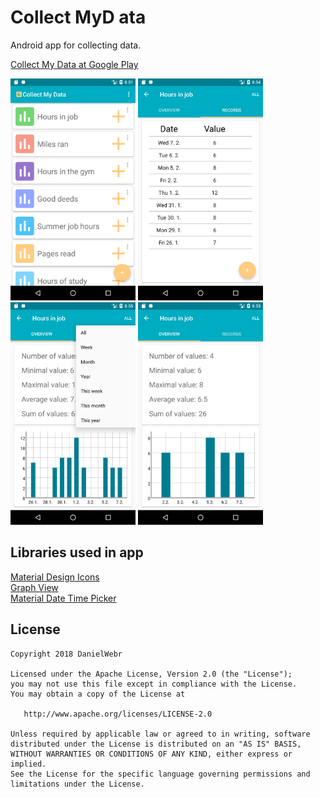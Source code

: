 # Collect MyD ata
Android app for collecting data.

<a href="https://play.google.com/store/apps/details?id=com.webrdaniel.collectmydata">Collect My Data at Google Play<a/><br>

<img src="https://github.com/DanielWebr/CollectMyData/blob/master/screenshots/Screenshot1.png" width="200" /> <img 
src="https://github.com/DanielWebr/CollectMyData/blob/master/screenshots/Screenshot3.png" width="200" /> <img 
src="https://github.com/DanielWebr/CollectMyData/blob/master/screenshots/Screenshot2.png" width="200" /> <img src="https://github.com/DanielWebr/CollectMyData/blob/master/screenshots/Screenshot4.png" width="200" />

## Libraries used in app
<a href="https://materialdesignicons.com/">Material Design Icons<a/><br>
<a href="http://www.android-graphview.org/">Graph View<a/><br>
<a href="https://github.com/wdullaer/MaterialDateTimePicker">Material Date Time Picker<a/><br>

## License

    Copyright 2018 DanielWebr

    Licensed under the Apache License, Version 2.0 (the "License");
    you may not use this file except in compliance with the License.
    You may obtain a copy of the License at

       http://www.apache.org/licenses/LICENSE-2.0

    Unless required by applicable law or agreed to in writing, software
    distributed under the License is distributed on an "AS IS" BASIS,
    WITHOUT WARRANTIES OR CONDITIONS OF ANY KIND, either express or implied.
    See the License for the specific language governing permissions and
    limitations under the License.
